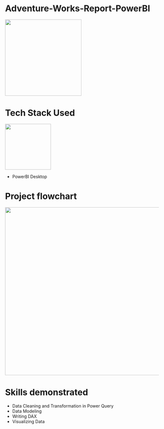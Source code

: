 # Adventure-Works-Report-PowerBI

<img src="https://github.com/Shiva-teja-chary-andhoju/Adventure-Works-Report-PowerBI/assets/128379454/16d1b69d-f65a-4eb8-ba96-d88eb9665a81" width="250" /> 

# Tech Stack Used

<img src="https://github.com/Shiva-teja-chary-andhoju/Adventure-Works-Report-PowerBI/assets/128379454/bbdb8b23-18b2-4dea-b6b1-52ffd903085a" width="150" /> 

* PowerBI Desktop

# Project flowchart

<img src="https://github.com/Shiva-teja-chary-andhoju/Adventure-Works-Report-PowerBI/assets/128379454/9c374865-7307-4e69-aad1-90d1bfe629b5" width="550" /> 

# Skills demonstrated

* Data Cleaning and Transformation in Power Query
* Data Modeling
* Writing DAX
* Visualizing Data
